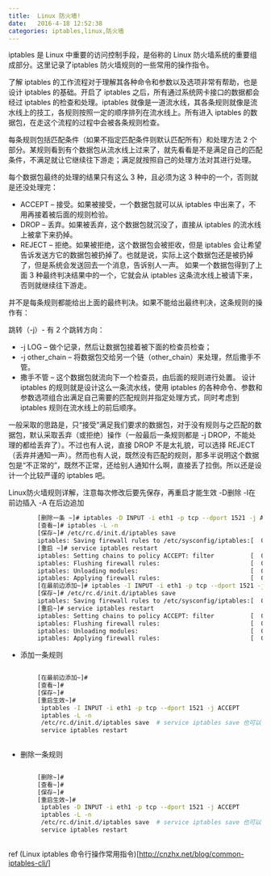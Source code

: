 ```yaml
---
title:  Linux 防火墙!
date:   2016-4-18 12:52:38
categories: iptables,linux,防火墙 
---
```




iptables 是 Linux 中重要的访问控制手段，是俗称的 Linux 防火墙系统的重要组成部分。这里记录了iptables 防火墙规则的一些常用的操作指令。

了解 iptables 的工作流程对于理解其各种命令和参数以及选项非常有帮助，也是设计 iptables 的基础。开启了 iptables 之后，所有通过系统网卡接口的数据都会经过 iptables 的检查和处理。iptables 就像是一道流水线，其各条规则就像是流水线上的技工，各规则按照一定的顺序排列在流水线上。所有进入 iptables 的数据包，在走这个流程的过程中会被各条规则检查。

每条规则包括匹配条件（如果不指定匹配条件则默认匹配所有）和处理方法 2 个部分。某规则看到有个数据包从流水线上过来了，就先看看是不是满足自己的匹配条件，不满足就让它继续往下游走；满足就按照自己的处理方法对其进行处理。

每个数据包最终的处理的结果只有这么 3 种，且必须为这 3 种中的一个，否则就是还没处理完：

* ACCEPT – 接受。如果被接受，一个数据包就可以从 iptables 中出来了，不用再接着被后面的规则检验。
* DROP – 丢弃。如果被丢弃，这个数据包就沉没了，直接从 iptables 的流水线上被拿下来扔掉。
* REJECT – 拒绝。如果被拒绝，这个数据包会被拒收，但是 iptables 会让希望告诉发送方它的数据包被扔掉了。也就是说，实际上这个数据包还是被扔掉了，但是系统会发送回去一个消息，告诉别人一声。
如果一个数据包得到了上面 3 种最终判决结果中的一个，它就会从 iptables 这条流水线上被请下来，否则就继续往下游走。

并不是每条规则都能给出上面的最终判决。如果不能给出最终判决，这条规则的操作有：

跳转（-j）- 有 2 个跳转方向：
* -j LOG – 做个记录，然后让数据包接着被下面的检查员检查；
* -j other_chain – 将数据包交给另一个链（other_chain）来处理，然后撒手不管。
* 撒手不管 – 这个数据包就流向下一个检查员，由后面的规则进行处置。
设计 iptables 的规则就是设计这么一条流水线，使用 iptables 的各种命令、参数和参数选项组合出满足自己需要的匹配规则并指定处理方式，同时考虑到 iptables 规则在流水线上的前后顺序。

一般采取的思路是，只“接受”满足我们要求的数据包，对于没有规则与之匹配的数据包，默认采取丢弃（或拒绝）操作（一般最后一条规则都是 -j DROP，不能处理的都给丢弃了）。不过也有人说，直接 DROP 不是太礼貌，可以选择 REJECT（丢弃并通知一声）。然而也有人说，既然没有匹配的规则，那多半说明这个数据包是“不正常的”，既然不正常，还给别人通知什么啊，直接丢了拉倒。所以还是设计一个比较严谨的 iptables 吧。

Linux防火墙规则详解，注意每次修改后要先保存，再重启才能生效 -D删除 -I在前边插入 -A 在后边追加 	 
```bash
		[删除一条 ~]# iptables -D INPUT -i eth1 -p tcp --dport 1521 -j ACCEPT
		[查看~]# iptables -L -n
		[保存~]# /etc/rc.d/init.d/iptables save
		iptables: Saving firewall rules to /etc/sysconfig/iptables:[  OK  ]
		[重启 ~]# service iptables restart
		iptables: Setting chains to policy ACCEPT: filter          [  OK  ]
		iptables: Flushing firewall rules:                         [  OK  ]
		iptables: Unloading modules:                               [  OK  ]
		iptables: Applying firewall rules:                         [  OK  ]
		[在最前边添加~]# iptables -I INPUT -i eth1 -p tcp --dport 1521 -j ACCEPT
		[保存~]# /etc/rc.d/init.d/iptables save
		iptables: Saving firewall rules to /etc/sysconfig/iptables:[  OK  ]
		[重启~]# service iptables restart
		iptables: Setting chains to policy ACCEPT: filter          [  OK  ]
		iptables: Flushing firewall rules:                         [  OK  ]
		iptables: Unloading modules:                               [  OK  ]
		iptables: Applying firewall rules:                         [  OK  ]
````

* 添加一条规则

```bash 
		 
		[在最前边添加~]#
		[查看~]#
		[保存~]#
		[重启生效~]#
		 iptables -I INPUT -i eth1 -p tcp --dport 1521 -j ACCEPT
		 iptables -L -n
		 /etc/rc.d/init.d/iptables save  # service iptables save 也可以
		 service iptables restart
		 
````

* 删除一条规则

```bash 
		 
		[删除~]#
		[查看~]#
		[保存~]#
		[重启生效~]#
		 iptables -D INPUT -i eth1 -p tcp --dport 1521 -j ACCEPT
		 iptables -L -n
		 /etc/rc.d/init.d/iptables save  # service iptables save 也可以
		 service iptables restart
		 
````

ref (Linux iptables 命令行操作常用指令)[http://cnzhx.net/blog/common-iptables-cli/]

